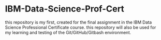# IBM-Data-Science-Prof-Cert
this repository is my first, created for the final assignment in the IBM Data Science Professional Certificate course. this repository will also be used for my learning and testing of the Git/GitHub/Gitbash environment.
